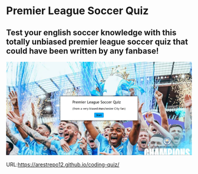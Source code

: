 # Premier League Soccer Quiz

## Test your english soccer knowledge with this totally unbiased premier league soccer quiz that could have been written by any fanbase!

![Mockup](Man-City-Quiz.JPG)

URL:https://arestrepo12.github.io/coding-quiz/